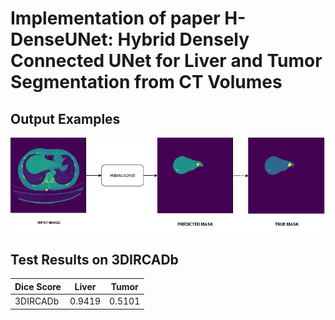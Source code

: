 # Implementation of paper H-DenseUNet: Hybrid Densely Connected UNet for Liver and Tumor Segmentation from CT Volumes

## Output Examples
![caption](images/final.png)

## Test Results on 3DIRCADb 

Dice Score  | Liver | Tumor
--- | --- | ---
3DIRCADb | 0.9419 | 0.5101
